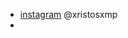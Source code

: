 - [instagram](https://github.com/shikhar1020jais1/Git-Social/blob/master/Icons/Instagram.png (Instagram)) @xristosxmp
- 
